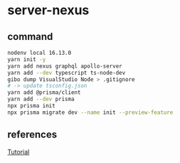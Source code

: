 # server-nexus

## command

```bash
nodenv local 16.13.0
yarn init -y
yarn add nexus graphql apollo-server
yarn add --dev typescript ts-node-dev
gibo dump VisualStudio Node > .gitignore
# -> update tsconfig.json
yarn add @prisma/client
yarn add --dev prisma
npx prisma init
npx prisma migrate dev --name init --preview-feature
```

## references

[Tutorial](https://nexusjs.org/docs/getting-started/tutorial)

